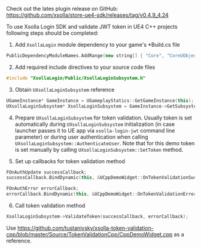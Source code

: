 Check out the lates plugin release on GitHub: https://github.com/xsolla/store-ue4-sdk/releases/tag/v0.4.9_4.24

To use Xsolla Login SDK and validate JWT token in UE4 C++ projects following steps should be completed:

1. Add `XsollaLogin` module dependency to your game's *Build.cs file

```cpp
PublicDependencyModuleNames.AddRange(new string[] { "Core", "CoreUObject", "Engine", "InputCore", "XsollaLogin" });
```

2. Add required include directives to your source code files

```cpp
#include "XsollaLogin/Public/XsollaLoginSubsystem.h"
```

3. Obtain `UXsollaLoginSubsystem` reference

```cpp
UGameInstance* GameInstance = UGameplayStatics::GetGameInstance(this);
UXsollaLoginSubsystem* XsollaLoginSubsystem = GameInstance->GetSubsystem<UXsollaLoginSubsystem>();
```

4. Prepare `UXsollaLoginSubsystem` for token validation. Usually token is set automatically during `UXsollaLoginSubsystem` initialization (in case launcher passes it to UE app via `xsolla-login-jwt` command line parameter) or during user authentication when calling `UXsollaLoginSubsystem::AuthenticateUser`. Note that for this demo token is set manually by calling `UXsollaLoginSubsystem::SetToken` method.

5. Set up callbacks for token validation method

```cpp
FOnAuthUpdate successCallback;
successCallback.BindDynamic(this, &UCppDemoWidget::OnTokenValidationSuccess);

FOnAuthError errorCallback;
errorCallback.BindDynamic(this, &UCppDemoWidget::OnTokenValidationError);
```

6. Call token validation method

```cpp
XsollaLoginSubsystem->ValidateToken(successCallback, errorCallback);
```

Use https://github.com/tustanivsky/xsolla-token-validation-cpp/blob/master/Source/TokenValidationCpp/CppDemoWidget.cpp as a reference.
